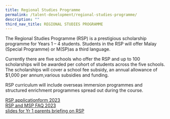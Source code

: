 ```yaml
---
title: Regional Studies Programme
permalink: /talent-development/regional-studies-programme/
description: ""
third_nav_title: REGIONAL STUDIES PROGRAMME
---
```

The Regional Studies Programme (RSP) is a prestigious scholarship programme for Years 1 – 4 students. Students in the RSP will offer Malay (Special Programme) or M(SP)as a third language.

Currently there are five schools who offer the RSP and up to 100 scholarships will be awarded per cohort of students across the five schools. The scholarships will cover a school fee subsidy, an annual allowance of $1,000 per annum,various subsidies and funding.

RSP curriculum will include overseas immersion programmes and structured enrichment programmes spread out during the course.

[RSP applicationform 2023](/files/Talent%20Development/RSP/RSP-applicationform-2023.pdf)   
[RSP and MSP FAQ 2023](/files/Talent%20Development/RSP/RSP-and-MSP-FAQ-2023.pdf)   
[slides for Yr 1 parents briefing on RSP](/files/Talent%20Development/RSP/slides-for-Yr-1-parents-briefing-on-RSP-.pdf)